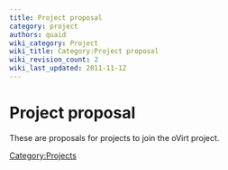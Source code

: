 ```yaml
---
title: Project proposal
category: project
authors: quaid
wiki_category: Project
wiki_title: Category:Project proposal
wiki_revision_count: 2
wiki_last_updated: 2011-11-12
---
```


# Project proposal

These are proposals for projects to join the oVirt project.

<Category:Projects>
